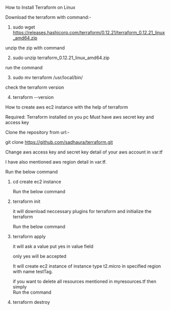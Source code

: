How to Install Terraform on Linux

Download the terraform with command:-

1. sudo wget https://releases.hashicorp.com/terraform/0.12.21/terraform_0.12.21_linux_amd64.zip

unzip the zip with command 

2. sudo unzip terraform_0.12.21_linux_amd64.zip

run the command 

3. sudo mv terraform /usr/local/bin/

check the terraform version

4. terraform --version

How to create aws ec2 instance with the help of terraform

Required:
Terraform installed on you pc
Must have aws secret key and access key

Clone the repository from url:-

  git clone https://github.com/sadhaura/terraform.git  

  Change aws access key and secret key detail of your aws account in var.tf

  I have also mentioned aws region detail in var.tf.

  Run the below command 

1. cd create ec2 instance 

   Run the below command

2. terraform init

     it will download neccessary plugins for terraform and initialize the terraform

   Run the below command 

3. terraform apply

   it will ask a value put yes in value field 

   only yes will be accepted

   It will create ec2 instance  of instance type t2.micro in specified region with name testTag.

   if you want to delete all resources mentioned in myresources.tf then simply  
   Run the command
 
4. terraform destroy










